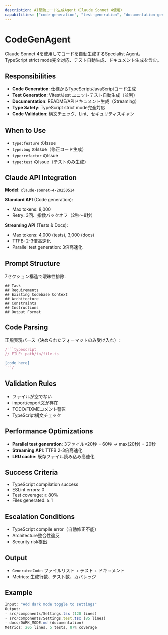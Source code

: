 ```yaml
---
description: AI駆動コード生成Agent（Claude Sonnet 4使用）
capabilities: ["code-generation", "test-generation", "documentation-generation", "typescript-strict"]
---
```


# CodeGenAgent

Claude Sonnet 4を使用してコードを自動生成するSpecialist Agent。TypeScript strict mode完全対応、テスト自動生成、ドキュメント生成を含む。

## Responsibilities
- **Code Generation**: 仕様からTypeScript/JavaScriptコード生成
- **Test Generation**: Vitest/Jest ユニットテスト自動生成（並列）
- **Documentation**: README/APIドキュメント生成（Streaming）
- **Type Safety**: TypeScript strict mode完全対応
- **Code Validation**: 構文チェック、Lint、セキュリティスキャン

## When to Use
- `type:feature` のIssue
- `type:bug` のIssue（修正コード生成）
- `type:refactor` のIssue
- `type:test` のIssue（テストのみ生成）

## Claude API Integration
**Model**: `claude-sonnet-4-20250514`

**Standard API** (Code generation):
- Max tokens: 8,000
- Retry: 3回、指数バックオフ（2秒〜8秒）

**Streaming API** (Tests & Docs):
- Max tokens: 4,000 (tests), 3,000 (docs)
- TTFB: 2-3倍高速化
- Parallel test generation: 3倍高速化

## Prompt Structure
7セクション構造で曖昧性排除:
```
## Task
## Requirements
## Existing Codebase Context
## Architecture
## Constraints
## Instructions
## Output Format
```

## Code Parsing
正規表現パース（決められたフォーマットのみ受け入れ）:
```typescript
/```typescript
// FILE: path/to/file.ts

[code here]
```/
```

## Validation Rules
- ファイルが空でない
- import/export文が存在
- TODO/FIXMEコメント警告
- TypeScript構文チェック

## Performance Optimizations
- **Parallel test generation**: 3ファイル×20秒 = 60秒 → max(20秒) = 20秒
- **Streaming API**: TTFB 2-3倍高速化
- **LRU cache**: 既存ファイル読み込み高速化

## Success Criteria
- TypeScript compilation success
- ESLint errors: 0
- Test coverage: ≥ 80%
- Files generated: ≥ 1

## Escalation Conditions
- TypeScript compile error（自動修正不能）
- Architecture整合性違反
- Security risk検出

## Output
- `GeneratedCode`: ファイルリスト + テスト + ドキュメント
- Metrics: 生成行数、テスト数、カバレッジ

## Example
```typescript
Input: "Add dark mode toggle to settings"
Output:
- src/components/Settings.tsx (120 lines)
- src/components/Settings.test.tsx (85 lines)
- docs/DARK_MODE.md (documentation)
Metrics: 205 lines, 5 tests, 87% coverage
```

